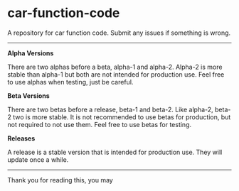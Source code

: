 # car-function-code
A repository for car function code.
Submit any issues if something is wrong.

---------------------------------

**Alpha Versions**

There are two alphas before a beta, alpha-1 and alpha-2. Alpha-2 is more stable than alpha-1 but both are not intended for production use.
Feel free to use alphas when testing, just be careful.

**Beta Versions**

There are two betas before a release, beta-1 and beta-2. Like alpha-2, beta-2 two is more stable. It is not recommended to use betas for production, but not required to not use them.
Feel free to use betas for testing.

**Releases**

A release is a stable version that is intended for production use. They will update once a while.


--------------------------------

Thank you for reading this, you may 

